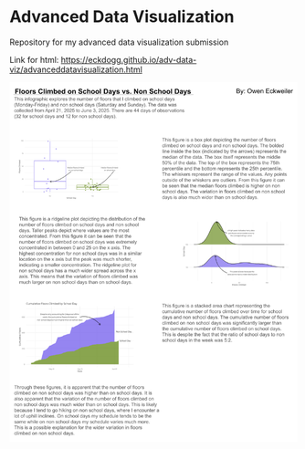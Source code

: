 # Advanced Data Visualization
Repository for my advanced data visualization submission

Link for html: https://eckdogg.github.io/adv-data-viz/advanceddatavisualization.html

![Infographic](images/advdatavisualization.png)